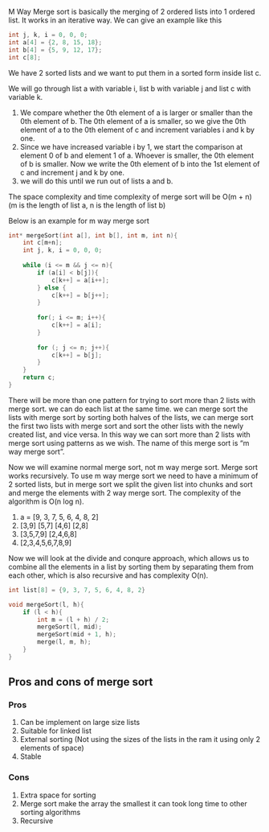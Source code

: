 M Way Merge sort is basically the merging of 2 ordered lists into 1 ordered list. It works in an iterative way. We can give an example like this 

```c
int j, k, i = 0, 0, 0;
int a[4] = {2, 8, 15, 18};
int b[4] = {5, 9, 12, 17};
int c[8];
```

We have 2 sorted lists and we want to put them in a sorted form inside list c.

We will go through list a with variable i, list b with variable j and list c with variable k. 

1. We compare whether the 0th element of a is larger or smaller than the 0th element of b. The 0th element of a is smaller, so we give the 0th element of a to the 0th element of c and increment variables i and k by one.
2. Since we have increased variable i by 1, we start the comparison at element 0 of b and element 1 of a. Whoever is smaller, the 0th element of b is smaller. Now we write the 0th element of b into the 1st element of c and increment j and k by one.
3. we will do this until we run out of lists a and b.

The space complexity and time complexity of merge sort will be O(m + n) (m is the length of list a, n is the length of list b) 

Below is an example for m way merge sort

```c
int* mergeSort(int a[], int b[], int m, int n){
	int c[m+n];
	int j, k, i = 0, 0, 0;
	
	while (i <= m && j <= n){
		if (a[i] < b[j]){
			c[k++] = a[i++];
		} else {
			c[k++] = b[j++];
		}
		
		for(; i <= m; i++){
			c[k++] = a[i];
		}
		
		for (; j <= n; j++){
			c[k++] = b[j];
		}
	}
	return c;
}
```

There will be more than one pattern for trying to sort more than 2 lists with merge sort. we can do each list at the same time. we can merge sort the lists with merge sort by sorting both halves of the lists, we can merge sort the first two lists with merge sort and sort the other lists with the newly created list, and vice versa. In this way we can sort more than 2 lists with merge sort using patterns as we wish. The name of this merge sort is “m way merge sort”.

Now we will examine normal merge sort, not m way merge sort. Merge sort works recursively. To use m way merge sort we need to have a minimum of 2 sorted lists, but in merge sort we split the given list into chunks and sort and merge the elements with 2 way merge sort. The complexity of the algorithm is O(n log n). 

1. a = \[9, 3, 7, 5, 6, 4, 8, 2]
2. \[3,9] \[5,7] \[4,6] \[2,8]
3. \[3,5,7,9] \[2,4,6,8]
4. \[2,3,4,5,6,7,8,9]

Now we will look at the divide and conqure approach, which allows us to combine all the elements in a list by sorting them by separating them from each other, which is also recursive and has complexity O(n).

```c
int list[8] = {9, 3, 7, 5, 6, 4, 8, 2}

void mergeSort(l, h){
	if (l < h){
		int m = (l + h) / 2;
		mergeSort(l, mid);
		mergeSort(mid + 1, h);
		merge(l, m, h);
	}
}
```

## Pros and cons of merge sort

### Pros
1. Can be implement on large size lists
2. Suitable for linked list
3. External sorting (Not using the sizes of the lists in the ram it using only 2 elements of space)
4. Stable
### Cons
1. Extra space for sorting
2. Merge sort make the array the smallest it can took long time to other sorting algorithms
3. Recursive
